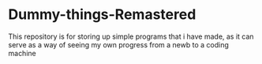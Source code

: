# Dummy-things-Remastered
This repository is for storing up simple programs that i have made, as it can serve as a way of seeing my own progress from a newb to a coding machine
